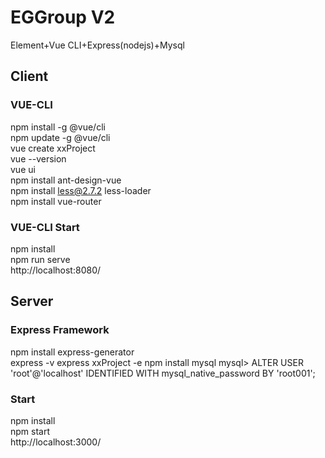 # EGGroup V2
Element+Vue CLI+Express(nodejs)+Mysql

## Client
### VUE-CLI  
npm install -g @vue/cli  
npm update -g @vue/cli  
vue create xxProject  
vue --version  
vue ui  
npm install ant-design-vue  
npm install less@2.7.2 less-loader  
npm install vue-router  
  
### VUE-CLI Start  
npm install  
npm run serve  
http://localhost:8080/  

## Server
### Express Framework
npm install express-generator  
express -v
express xxProject -e
npm install mysql
mysql> ALTER USER 'root'@'localhost' IDENTIFIED WITH mysql_native_password BY 'root001';

### Start
npm install  
npm start  
http://localhost:3000/  
